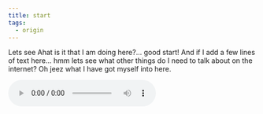 ```yaml
---
title: start
tags:
  - origin
---
```


Lets see Ahat is it that I am doing here?... good start! And if I add a few lines of text here... hmm lets see what other things do I need to talk about on the internet? Oh jeez what I have got myself into here.




<audio class="mt-7 block mx-auto" controls src=""></audio>
